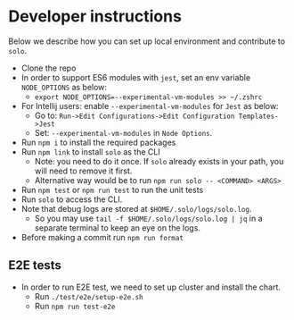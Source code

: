 # Developer instructions

Below we describe how you can set up local environment and contribute to `solo`.

* Clone the repo
* In order to support ES6 modules with `jest`, set an env variable `NODE_OPTIONS` as below:
  * `export NODE_OPTIONS=--experimental-vm-modules >> ~/.zshrc`
* For Intellij users: enable `--experimental-vm-modules` for `Jest` as below:
  * Go to: `Run->Edit Configurations->Edit Configuration Templates->Jest`
  * Set: `--experimental-vm-modules` in `Node Options`.
* Run `npm i` to install the required packages
* Run `npm link` to install `solo` as the CLI
  * Note: you need to do it once. If `solo` already exists in your path, you will need to remove it first.
  * Alternative way would be to run `npm run solo -- <COMMAND> <ARGS>`
* Run `npm test` or `npm run test` to run the unit tests
* Run `solo` to access the CLI.
* Note that debug logs are stored at `$HOME/.solo/logs/solo.log`.
  * So you may use `tail -f $HOME/.solo/logs/solo.log | jq` in a separate terminal to keep an eye on the logs.
* Before making a commit run `npm run format`



## E2E tests

* In order to run E2E test, we need to set up cluster and install the chart.
  * Run `./test/e2e/setup-e2e.sh`
  * Run `npm run test-e2e`
